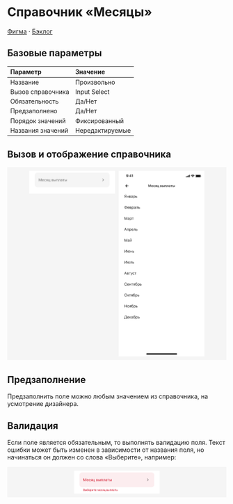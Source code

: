 # Справочник «Месяцы»
[Фигма](https://www.figma.com/design/vcJnk1pjqywou7To3O52Rq/%D0%A1%D0%BF%D1%80%D0%B0%D0%B2%D0%BE%D1%87%D0%BD%D0%B8%D0%BA%D0%B8?node-id=118%3A3232&t=ctPGjlvNgPsIrjJY-1) · [Бэклог](https://github.com/metz-hei/psb/labels/Месяцы)

## Базовые параметры
| Параметр          | Значение        |
| :---------------- | :-------------- |
| Название          | Произвольно     |
| Вызов справочника | Input Select    |
| Обязательность    | Да/Нет          |
| Предзаполнено     | Да/Нет          |
| Порядок значений  | Фиксированный   |
| Названия значений | Нередактируемые |

## Вызов и отображение справочника

![Справочник «Месяцы»](./1.png)

## Предзаполнение
Предзаполнить поле можно любым значением из справочника, на усмотрение дизайнера.

## Валидация
Если поле является обязательным, то выполнять валидацию поля. Текст ошибки может быть изменен в зависимости от названия поля, но начинаться он должен со слова «Выберите», например:

![Справочник «Месяцы»](./3.png)